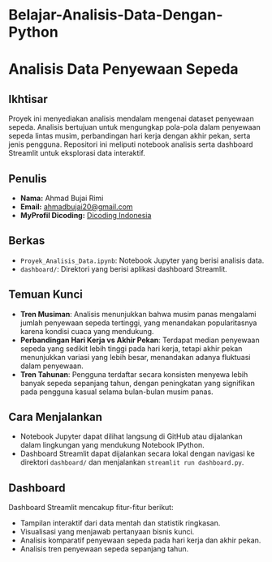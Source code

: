# Belajar-Analisis-Data-Dengan-Python

# Analisis Data Penyewaan Sepeda

## Ikhtisar
Proyek ini menyediakan analisis mendalam mengenai dataset penyewaan sepeda. Analisis bertujuan untuk mengungkap pola-pola dalam penyewaan sepeda lintas musim, perbandingan hari kerja dengan akhir pekan, serta jenis pengguna. Repositori ini meliputi notebook analisis serta dashboard Streamlit untuk eksplorasi data interaktif.

## Penulis
- **Nama:** Ahmad Bujai Rimi
- **Email:** [ahmadbujai20@gmail.com](mailto:ahmadbujai20@gmail.com)
- **MyProfil Dicoding:** [Dicoding Indonesia](https://www.dicoding.com/users/bujai_rimi/academies)

## Berkas
- `Proyek_Analisis_Data.ipynb`: Notebook Jupyter yang berisi analisis data.
- `dashboard/`: Direktori yang berisi aplikasi dashboard Streamlit.

## Temuan Kunci
- **Tren Musiman**: Analisis menunjukkan bahwa musim panas mengalami jumlah penyewaan sepeda tertinggi, yang menandakan popularitasnya karena kondisi cuaca yang mendukung.
- **Perbandingan Hari Kerja vs Akhir Pekan**: Terdapat median penyewaan sepeda yang sedikit lebih tinggi pada hari kerja, tetapi akhir pekan menunjukkan variasi yang lebih besar, menandakan adanya fluktuasi dalam penyewaan.
- **Tren Tahunan**: Pengguna terdaftar secara konsisten menyewa lebih banyak sepeda sepanjang tahun, dengan peningkatan yang signifikan pada pengguna kasual selama bulan-bulan musim panas.

## Cara Menjalankan
- Notebook Jupyter dapat dilihat langsung di GitHub atau dijalankan dalam lingkungan yang mendukung Notebook IPython.
- Dashboard Streamlit dapat dijalankan secara lokal dengan navigasi ke direktori `dashboard/` dan menjalankan `streamlit run dashboard.py`.

## Dashboard
Dashboard Streamlit mencakup fitur-fitur berikut:
- Tampilan interaktif dari data mentah dan statistik ringkasan.
- Visualisasi yang menjawab pertanyaan bisnis kunci.
- Analisis komparatif penyewaan sepeda pada hari kerja dan akhir pekan.
- Analisis tren penyewaan sepeda sepanjang tahun.
